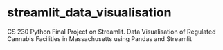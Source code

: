 # streamlit_data_visualisation
CS 230 Python Final Project on Streamlit. Data Visualisation of Regulated Cannabis Facilities in Massachusetts using Pandas and Streamlit
